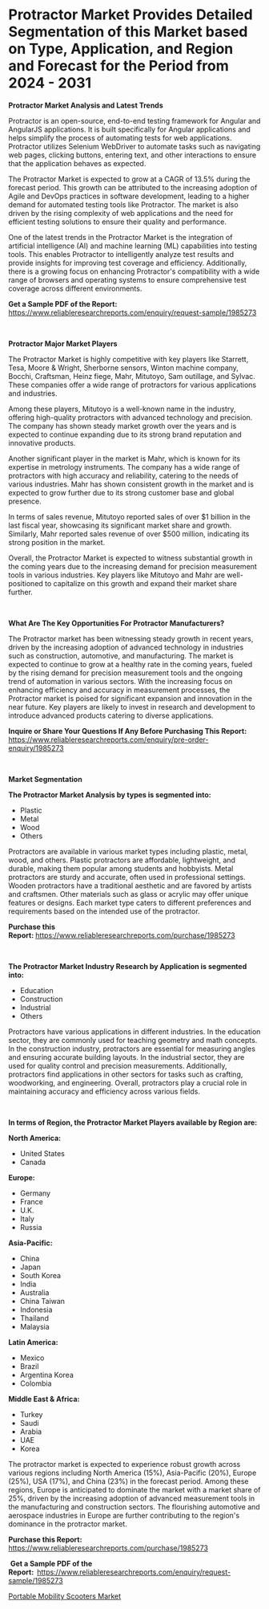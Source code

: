 <p><h1>Protractor Market Provides Detailed Segmentation of this Market based on Type, Application, and Region and Forecast for the Period from 2024 - 2031</h1></p><p><strong>Protractor Market Analysis and Latest Trends</strong></p>
<p><p>Protractor is an open-source, end-to-end testing framework for Angular and AngularJS applications. It is built specifically for Angular applications and helps simplify the process of automating tests for web applications. Protractor utilizes Selenium WebDriver to automate tasks such as navigating web pages, clicking buttons, entering text, and other interactions to ensure that the application behaves as expected.</p><p>The Protractor Market is expected to grow at a CAGR of 13.5% during the forecast period. This growth can be attributed to the increasing adoption of Agile and DevOps practices in software development, leading to a higher demand for automated testing tools like Protractor. The market is also driven by the rising complexity of web applications and the need for efficient testing solutions to ensure their quality and performance.</p><p>One of the latest trends in the Protractor Market is the integration of artificial intelligence (AI) and machine learning (ML) capabilities into testing tools. This enables Protractor to intelligently analyze test results and provide insights for improving test coverage and efficiency. Additionally, there is a growing focus on enhancing Protractor's compatibility with a wide range of browsers and operating systems to ensure comprehensive test coverage across different environments.</p></p>
<p><strong>Get a Sample PDF of the Report:&nbsp;</strong> <a href="https://www.reliableresearchreports.com/enquiry/request-sample/1985273">https://www.reliableresearchreports.com/enquiry/request-sample/1985273</a></p>
<p>&nbsp;</p>
<p><strong>Protractor Major Market Players</strong></p>
<p><p>The Protractor Market is highly competitive with key players like Starrett, Tesa, Moore & Wright, Sherborne sensors, Winton machine company, Bocchi, Craftsman, Heinz fiege, Mahr, Mitutoyo, Sam outillage, and Sylvac. These companies offer a wide range of protractors for various applications and industries. </p><p>Among these players, Mitutoyo is a well-known name in the industry, offering high-quality protractors with advanced technology and precision. The company has shown steady market growth over the years and is expected to continue expanding due to its strong brand reputation and innovative products.</p><p>Another significant player in the market is Mahr, which is known for its expertise in metrology instruments. The company has a wide range of protractors with high accuracy and reliability, catering to the needs of various industries. Mahr has shown consistent growth in the market and is expected to grow further due to its strong customer base and global presence.</p><p>In terms of sales revenue, Mitutoyo reported sales of over $1 billion in the last fiscal year, showcasing its significant market share and growth. Similarly, Mahr reported sales revenue of over $500 million, indicating its strong position in the market.</p><p>Overall, the Protractor Market is expected to witness substantial growth in the coming years due to the increasing demand for precision measurement tools in various industries. Key players like Mitutoyo and Mahr are well-positioned to capitalize on this growth and expand their market share further.</p></p>
<p>&nbsp;</p>
<p><strong>What Are The Key Opportunities For Protractor Manufacturers?</strong></p>
<p><p>The Protractor market has been witnessing steady growth in recent years, driven by the increasing adoption of advanced technology in industries such as construction, automotive, and manufacturing. The market is expected to continue to grow at a healthy rate in the coming years, fueled by the rising demand for precision measurement tools and the ongoing trend of automation in various sectors. With the increasing focus on enhancing efficiency and accuracy in measurement processes, the Protractor market is poised for significant expansion and innovation in the near future. Key players are likely to invest in research and development to introduce advanced products catering to diverse applications.</p></p>
<p><strong>Inquire or Share Your Questions If Any Before Purchasing This Report:</strong> <a href="https://www.reliableresearchreports.com/enquiry/pre-order-enquiry/1985273">https://www.reliableresearchreports.com/enquiry/pre-order-enquiry/1985273</a></p>
<p>&nbsp;</p>
<p><strong>Market Segmentation</strong></p>
<p><strong>The Protractor Market Analysis by types is segmented into:</strong></p>
<p><ul><li>Plastic</li><li>Metal</li><li>Wood</li><li>Others</li></ul></p>
<p><p>Protractors are available in various market types including plastic, metal, wood, and others. Plastic protractors are affordable, lightweight, and durable, making them popular among students and hobbyists. Metal protractors are sturdy and accurate, often used in professional settings. Wooden protractors have a traditional aesthetic and are favored by artists and craftsmen. Other materials such as glass or acrylic may offer unique features or designs. Each market type caters to different preferences and requirements based on the intended use of the protractor.</p></p>
<p><strong>Purchase this Report:&nbsp;</strong><a href="https://www.reliableresearchreports.com/purchase/1985273">https://www.reliableresearchreports.com/purchase/1985273</a></p>
<p>&nbsp;</p>
<p><strong>The Protractor Market Industry Research by Application is segmented into:</strong></p>
<p><ul><li>Education</li><li>Construction</li><li>Industrial</li><li>Others</li></ul></p>
<p><p>Protractors have various applications in different industries. In the education sector, they are commonly used for teaching geometry and math concepts. In the construction industry, protractors are essential for measuring angles and ensuring accurate building layouts. In the industrial sector, they are used for quality control and precision measurements. Additionally, protractors find applications in other sectors for tasks such as crafting, woodworking, and engineering. Overall, protractors play a crucial role in maintaining accuracy and efficiency across various fields.</p></p>
<p>&nbsp;</p>
<p><strong>In terms of Region, the Protractor Market Players available by Region are:</strong></p>
<p>
    <p> <strong> North America: </strong>
        <ul>
            <li>United States</li>
            <li>Canada</li>
        </ul>
        </p> 
    <p> <strong> Europe: </strong>
        <ul>
            <li>Germany</li>
            <li>France</li>
            <li>U.K.</li>
            <li>Italy</li>
            <li>Russia</li>
        </ul>
        </p> 
    <p> <strong> Asia-Pacific: </strong>
        <ul>
            <li>China</li>
            <li>Japan</li>
            <li>South Korea</li>
            <li>India</li>
            <li>Australia</li>
            <li>China Taiwan</li>
            <li>Indonesia</li>
            <li>Thailand</li>
            <li>Malaysia</li>
        </ul>
        </p> 
    <p> <strong> Latin America: </strong>
        <ul>
            <li>Mexico</li>
            <li>Brazil</li>
            <li>Argentina Korea</li>
            <li>Colombia</li>
        </ul>
        </p> 
    <p> <strong> Middle East & Africa: </strong>
        <ul>
            <li>Turkey</li>
            <li>Saudi</li>
            <li>Arabia</li>
            <li>UAE</li>
            <li>Korea</li>
        </ul>
    </p>
    </p>
<p><p>The protractor market is expected to experience robust growth across various regions including North America (15%), Asia-Pacific (20%), Europe (25%), USA (17%), and China (23%) in the forecast period. Among these regions, Europe is anticipated to dominate the market with a market share of 25%, driven by the increasing adoption of advanced measurement tools in the manufacturing and construction sectors. The flourishing automotive and aerospace industries in Europe are further contributing to the region's dominance in the protractor market.</p></p>
<p><strong>Purchase this Report: </strong><a href="https://www.reliableresearchreports.com/purchase/1985273">https://www.reliableresearchreports.com/purchase/1985273</a></p>
<p>&nbsp;<strong>Get a Sample PDF of the Report:&nbsp;&nbsp;</strong><a href="https://www.reliableresearchreports.com/enquiry/request-sample/1985273">https://www.reliableresearchreports.com/enquiry/request-sample/1985273</a></p>
<p><strong></strong></p>
<p><p><a href="https://butternut-bug-553.notion.site/Global-Portable-Mobility-Scooters-Market-by-Types-Applications-and-Major-Players-with-Regional-Gr-204ee345cfba4d7b961e4c86f2cdcb3c">Portable Mobility Scooters Market</a></p></p>
